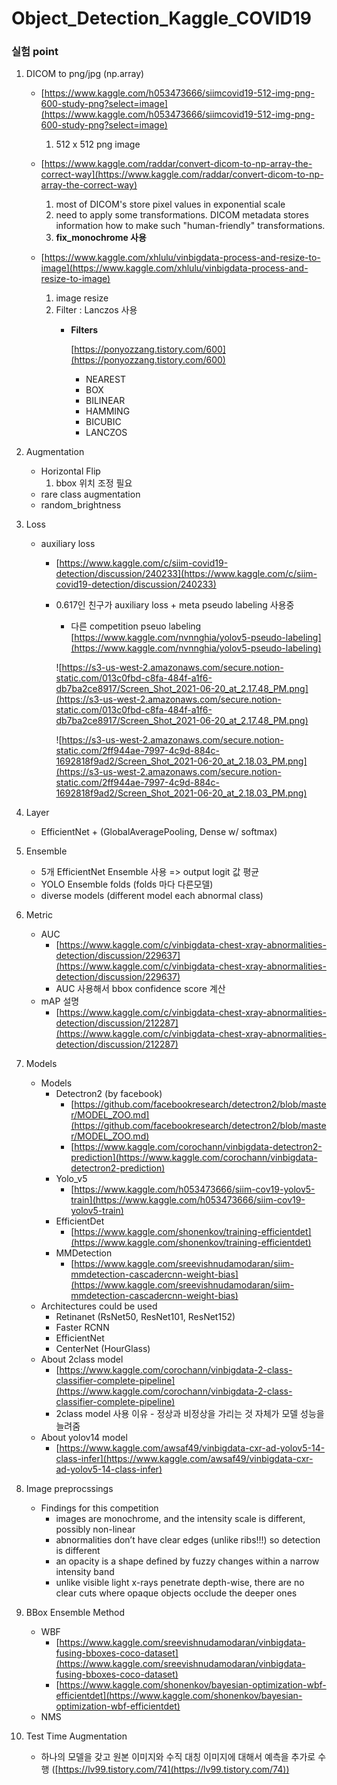 # Object_Detection_Kaggle_COVID19

### 실험 point

1. DICOM to png/jpg (np.array)
    - [https://www.kaggle.com/h053473666/siimcovid19-512-img-png-600-study-png?select=image](https://www.kaggle.com/h053473666/siimcovid19-512-img-png-600-study-png?select=image)
        1. 512 x 512 png image
        
    - [https://www.kaggle.com/raddar/convert-dicom-to-np-array-the-correct-way](https://www.kaggle.com/raddar/convert-dicom-to-np-array-the-correct-way)
        1. most of DICOM's store pixel values in exponential scale
        2. need to apply some transformations. DICOM metadata stores information how to make such "human-friendly" transformations.
        3. **fix_monochrome 사용**
        
    - [https://www.kaggle.com/xhlulu/vinbigdata-process-and-resize-to-image](https://www.kaggle.com/xhlulu/vinbigdata-process-and-resize-to-image)
        1. image resize 
        2. Filter : Lanczos 사용
            - **Filters**
                
                [https://ponyozzang.tistory.com/600](https://ponyozzang.tistory.com/600)
                
                - NEAREST
                - BOX
                - BILINEAR
                - HAMMING
                - BICUBIC
                - LANCZOS
        
2. Augmentation
    - Horizontal Flip
        1. bbox 위치 조정 필요
    - rare class augmentation
    - random_brightness
    
3. Loss 
    - auxiliary loss
        - [https://www.kaggle.com/c/siim-covid19-detection/discussion/240233](https://www.kaggle.com/c/siim-covid19-detection/discussion/240233)
        - 0.617인 친구가 auxiliary loss + meta pseudo labeling 사용중
            - 다른 competition pseuo labeling [https://www.kaggle.com/nvnnghia/yolov5-pseudo-labeling](https://www.kaggle.com/nvnnghia/yolov5-pseudo-labeling)
            
             
            
            ![https://s3-us-west-2.amazonaws.com/secure.notion-static.com/013c0fbd-c8fa-484f-a1f6-db7ba2ce8917/Screen_Shot_2021-06-20_at_2.17.48_PM.png](https://s3-us-west-2.amazonaws.com/secure.notion-static.com/013c0fbd-c8fa-484f-a1f6-db7ba2ce8917/Screen_Shot_2021-06-20_at_2.17.48_PM.png)
            
            ![https://s3-us-west-2.amazonaws.com/secure.notion-static.com/2ff944ae-7997-4c9d-884c-1692818f9ad2/Screen_Shot_2021-06-20_at_2.18.03_PM.png](https://s3-us-west-2.amazonaws.com/secure.notion-static.com/2ff944ae-7997-4c9d-884c-1692818f9ad2/Screen_Shot_2021-06-20_at_2.18.03_PM.png)
            
    
4. Layer 
    - EfficientNet + (GlobalAveragePooling, Dense w/ softmax)
    
5. Ensemble 
    - 5개 EfficientNet Ensemble 사용 => output logit 값 평균 
    - YOLO Ensemble folds (folds 마다 다른모델)
    - diverse models (different model each abnormal class) 
    
6. Metric
    - AUC
        - [https://www.kaggle.com/c/vinbigdata-chest-xray-abnormalities-detection/discussion/229637](https://www.kaggle.com/c/vinbigdata-chest-xray-abnormalities-detection/discussion/229637)
        - AUC 사용해서 bbox confidence score 계산
    - mAP 설명
        - [https://www.kaggle.com/c/vinbigdata-chest-xray-abnormalities-detection/discussion/212287](https://www.kaggle.com/c/vinbigdata-chest-xray-abnormalities-detection/discussion/212287)
7. Models
    - Models
        - Detectron2 (by facebook)
            - [https://github.com/facebookresearch/detectron2/blob/master/MODEL_ZOO.md](https://github.com/facebookresearch/detectron2/blob/master/MODEL_ZOO.md)
            - [https://www.kaggle.com/corochann/vinbigdata-detectron2-prediction](https://www.kaggle.com/corochann/vinbigdata-detectron2-prediction)
        - Yolo_v5
            - [https://www.kaggle.com/h053473666/siim-cov19-yolov5-train](https://www.kaggle.com/h053473666/siim-cov19-yolov5-train)
        - EfficientDet
            - [https://www.kaggle.com/shonenkov/training-efficientdet](https://www.kaggle.com/shonenkov/training-efficientdet)
        - MMDetection
            - [https://www.kaggle.com/sreevishnudamodaran/siim-mmdetection-cascadercnn-weight-bias](https://www.kaggle.com/sreevishnudamodaran/siim-mmdetection-cascadercnn-weight-bias)
    - Architectures could be used
        - Retinanet (RsNet50, ResNet101, ResNet152)
        - Faster RCNN
        - EfficientNet
        - CenterNet (HourGlass)
    - About 2class model
        - [https://www.kaggle.com/corochann/vinbigdata-2-class-classifier-complete-pipeline](https://www.kaggle.com/corochann/vinbigdata-2-class-classifier-complete-pipeline)
        - 2class model 사용 이유 - 정상과 비정상을 가리는 것 자체가 모델 성능을 늘려줌
    - About yolov14 model
        - [https://www.kaggle.com/awsaf49/vinbigdata-cxr-ad-yolov5-14-class-infer](https://www.kaggle.com/awsaf49/vinbigdata-cxr-ad-yolov5-14-class-infer)
8. Image preprocssings
    - Findings for this competition
        - images are monochrome, and the intensity scale is different, possibly non-linear
        - abnormalities don’t have clear edges (unlike ribs!!!) so detection is different
        - an opacity is a shape defined by fuzzy changes within a narrow intensity band
        - unlike visible light x-rays penetrate depth-wise, there are no clear cuts where opaque objects occlude the deeper ones
    
9. BBox Ensemble Method
    - WBF
        - [https://www.kaggle.com/sreevishnudamodaran/vinbigdata-fusing-bboxes-coco-dataset](https://www.kaggle.com/sreevishnudamodaran/vinbigdata-fusing-bboxes-coco-dataset)
        - [https://www.kaggle.com/shonenkov/bayesian-optimization-wbf-efficientdet](https://www.kaggle.com/shonenkov/bayesian-optimization-wbf-efficientdet)
    - NMS

10. Test Time Augmentation

    - 하나의 모델을 갖고 원본 이미지와 수직 대칭 이미지에 대해서 예측을 추가로 수행 ([https://lv99.tistory.com/74](https://lv99.tistory.com/74))
